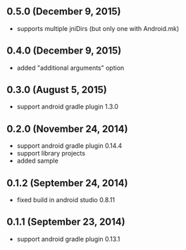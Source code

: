 ## 0.5.0 (December 9, 2015)

  - supports multiple jniDirs
    (but only one with Android.mk)

## 0.4.0 (December 9, 2015)

  - added "additional arguments" option

## 0.3.0 (August 5, 2015)

  - support android gradle plugin 1.3.0

## 0.2.0 (November 24, 2014)

  - support android gradle plugin 0.14.4
  - support library projects
  - added sample

## 0.1.2 (September 24, 2014)

  - fixed build in android studio 0.8.11

## 0.1.1 (September 23, 2014)

  - support android gradle plugin 0.13.1


